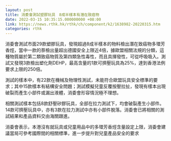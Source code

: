 ```yaml
---
layout: post
title: 消委會測試塑膠玩具　8成半樣本有潛在致癌物
date: 2022-03-15 10:35:15.000000000 +08:00
link: https://news.rthk.hk/rthk/ch/component/k2/1638982-20220315.htm
categories: rthk
---
```


消委會測試市面29款塑膠玩具，發現超過8成半樣本的物料檢出潛在致癌物多環芳香烴，當中一款的萘檢出量超出德國安全上限近4倍，據歐盟相關法規的分類，這種物質屬於第二類致癌物質及第四類急性毒性，而且具揮發性，可從呼吸吸入。測試又發現3款檢出塑化劑DEHP，最高含量的1款可擠壓玩具為25%，達到香港法例要求上限的250倍。

測試的樣本中，有22款在機械及物理性測試，未能符合歐盟玩具安全標準的要求；其中15款樣本有結構安全問題；測試模擬兒童反覆按壓拉扯，發現有樣本出現破裂而產生小部件或漏出液體，消委會形容情況極不理想。

相關測試樣本包括8款舒壓矽膠玩具，全部在拉力測試下，均會破裂產生小部件。14款可擠壓玩具中，亦有3款在拉力測試中亦有小部件脫落。消委會已將相關的測試結果和產品資料交由海關跟進。

消委會表示，本港沒有就玩具或兒童用品中的多環芳香烴含量設定上限，消委會建議當局可參考國際間的相關標準，進一步提升對兒童產品安全的要求
